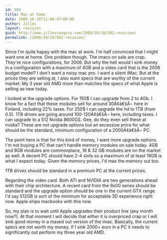 ```yaml
---
id: 503
title: Mac at home
date: 2008-10-18T11:40:47+00:00
author: Jilles
layout: revision
guid: http://www.jillesvangurp.com/2008/10/18/502-revision/
permalink: /2008/10/18/502-revision/
---
```

Since I'm quite happy with the mac at work. I'm half convinced that I might want one at home. One problem though. The imacs on sale are crap. They're nice configurations, for 2006. But why the hell would I sink money in a configuration with a maximum of 4GB and a video card that is the 2006 budget model? I don't want a noisy mac pro. I want a silent iMac. But at the prices they are selling at, I also want specs that are worthy of the current market. My 3 year old AMD more than matches the specs of what Apple is selling as new today.

I looked at the upgrade options. For 150$ I can upgrade from 2 to 4Gb. I know for a fact that these modules sell for around 30Ã¢â€šÂ¬ here in Finland, including 22% taxes. For 250$ I can upgrade the hd to 1TB (from 0.5). 1TB drives are going around 100-120Ã¢â€šÂ¬ here, including taxes. I can upgrade to a 512 Nvidia 8600GS. Gee, do they even sell these at nvidia? These are not upgrade options but an excessive price for what should be the standard, minimum configuration of a 2000Ã¢â€šÂ¬ PC.

The point here is that for this kind of money, I want more upgrade options. I'm not buying a PC that can't handle memory modules on sale today. 4GB and 8GB modules are commonplace, 16 &amp; 32 GB modules are on the market as well. A decent PC should have 2-4 slots so a maximum of at least 16GB is what I expect today. Given the memory prices, I'd max the memory out too.

1TB drives should be standard in a premium PC at the current prices.

Regarding the video card. Both ATI and NVIDIA are two generations ahead with their chip architecture. A recent card from the 9x00 series should be standard and the upgrade option should be one in the current GTX range. I'd say 512GB is sort of the minimum for acceptable 3D experience right now. Apple ships macbooks with this now.

So, my plan is to wait until Apple upgrades their product line (any month now?). At that moment I will decide that either it is overpriced crap or I will sink good money in a maxed out version of the imac. Basically, the current specs are not worth my money. If I sink 2000+ euro in a PC it needs to significantly out perform my three year old AMD.
